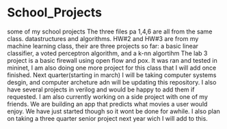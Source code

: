 # School_Projects
some of my school projects
The three files pa 1,4,6 are all from the same class. datastructures and algorithms.
HW#2 and HW#3 are from my machine learning class, their are three projects so far: a basic linear classifier, a voted perceptron algorithm, and a k-nn algortihm
The lab 3 project is a basic firewall using open flow and pox. It was ran and tested in mininet, I am also doing one more project for this class that I will add once finished.
Next quarter(starting in march) I will be taking computer systems desgin, and computer archeture adn will be updating this repository. 
I also have several projects in verilog and would be happy to add them if requested. 
I am also currently working on a side project with one of my friends. We are building an app that predicts what movies a user would enjoy. We have just started though so it wont be done for awhile.
I also plan on taking a three quarter senior project next year wich I will add to this.
